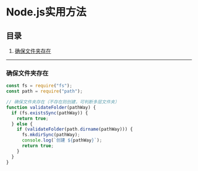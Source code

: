 # Node.js实用方法

## 目录
1. [确保文件夹存在](#确保文件夹存在)

---
### 确保文件夹存在

```javascript
const fs = require("fs");
const path = require("path");

// 确保文件夹存在（不存在则创建，可判断多层文件夹）
function validateFolder(pathWay) {
  if (fs.existsSync(pathWay)) {
    return true;
  } else {
    if (validateFolder(path.dirname(pathWay))) {
      fs.mkdirSync(pathWay);
      console.log(`创建 ${pathWay}`);
      return true;
    }
  }
}
```
